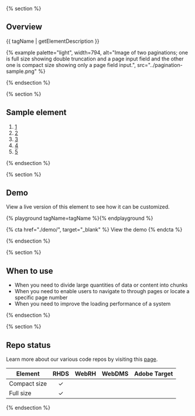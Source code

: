 {% section %}
## Overview

{{ tagName | getElementDescription }}

{% example palette="light",
           width=794,
           alt="Image of two paginations; one is full size showing double truncation and a page input field and the other one is compact size showing only a page field input.",
           src="../pagination-sample.png" %}

{% endsection %}

{% section %}
## Sample element

<rh-pagination>
  <ol>
    <li><a href="#1">1</a></li>
    <li><a href="#2">2</a></li>
    <li><a href="#3">3</a></li>
    <li><a href="#4">4</a></li>
    <li><a href="#5">5</a></li>
  </ol>
</rh-pagination>

{% endsection %}

{% section %}

## Demo

View a live version of this element to see how it can be customized.

{% playground tagName=tagName %}{% endplayground %}

{% cta href="./demo/", target="_blank" %}
View the demo
{% endcta %}

{% endsection %}

{% section %}
## When to use

* When you need to divide large quantities of data or content into chunks
* When you need to enable users to navigate to through pages or locate a specific page number
* When you need to improve the loading performance of a system

{% endsection %}

{% section %}
## Repo status

Learn more about our various code repos by visiting this [page](https://ux.redhat.com/about/how-we-build/).

  | Element      | RHDS     | WebRH | WebDMS | Adobe Target |
  | ------------ | :------: | :---: | :----: | :----------: |
  | Compact size |  &check; |       |        |              |
  | Full size    |  &check; |       |        |              |

{% endsection %}